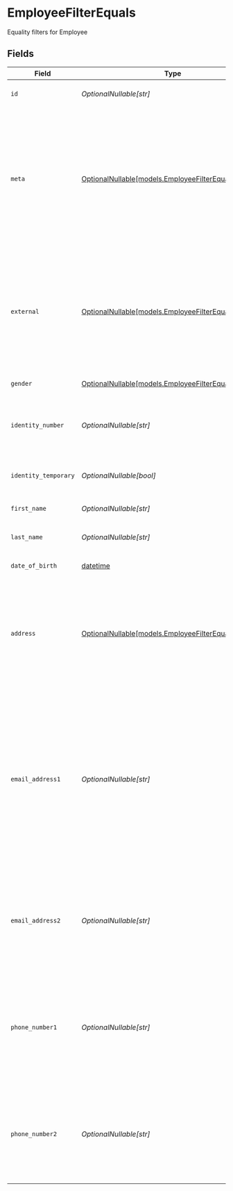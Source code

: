# EmployeeFilterEquals

Equality filters for Employee


## Fields

| Field                                                                                                                                                                                                                                                   | Type                                                                                                                                                                                                                                                    | Required                                                                                                                                                                                                                                                | Description                                                                                                                                                                                                                                             | Example                                                                                                                                                                                                                                                 |
| ------------------------------------------------------------------------------------------------------------------------------------------------------------------------------------------------------------------------------------------------------- | ------------------------------------------------------------------------------------------------------------------------------------------------------------------------------------------------------------------------------------------------------- | ------------------------------------------------------------------------------------------------------------------------------------------------------------------------------------------------------------------------------------------------------- | ------------------------------------------------------------------------------------------------------------------------------------------------------------------------------------------------------------------------------------------------------- | ------------------------------------------------------------------------------------------------------------------------------------------------------------------------------------------------------------------------------------------------------- |
| `id`                                                                                                                                                                                                                                                    | *OptionalNullable[str]*                                                                                                                                                                                                                                 | :heavy_minus_sign:                                                                                                                                                                                                                                      | Unique identifier for the Employee                                                                                                                                                                                                                      | 123e4567-e89b-12d3-a456-426614174000                                                                                                                                                                                                                    |
| `meta`                                                                                                                                                                                                                                                  | [OptionalNullable[models.EmployeeFilterEqualsMeta]](../models/employeefilterequalsmeta.md)                                                                                                                                                              | :heavy_minus_sign:                                                                                                                                                                                                                                      | Metadata information for the Employee                                                                                                                                                                                                                   | {<br/>"createdAt": "2024-01-15T10:30:00Z",<br/>"createdBy": "123e4567-e89b-12d3-a456-426614174000",<br/>"updatedAt": "2024-01-15T10:30:00Z",<br/>"updatedBy": "123e4567-e89b-12d3-a456-426614174000"<br/>}                                              |
| `external`                                                                                                                                                                                                                                              | [OptionalNullable[models.EmployeeFilterEqualsExternal]](../models/employeefilterequalsexternal.md)                                                                                                                                                      | :heavy_minus_sign:                                                                                                                                                                                                                                      | External is a reusable object that can be used to store external information about the employee placement from another system, used for third-party integration tracking.                                                                               | {<br/>"sourceID": "example",<br/>"source": "example"<br/>}                                                                                                                                                                                              |
| `gender`                                                                                                                                                                                                                                                | [OptionalNullable[models.EmployeeFilterEqualsGender]](../models/employeefilterequalsgender.md)                                                                                                                                                          | :heavy_minus_sign:                                                                                                                                                                                                                                      | The gender of the employee                                                                                                                                                                                                                              |                                                                                                                                                                                                                                                         |
| `identity_number`                                                                                                                                                                                                                                       | *OptionalNullable[str]*                                                                                                                                                                                                                                 | :heavy_minus_sign:                                                                                                                                                                                                                                      | The identity number of the employee, must be unique within the organization.                                                                                                                                                                            | example                                                                                                                                                                                                                                                 |
| `identity_temporary`                                                                                                                                                                                                                                    | *OptionalNullable[bool]*                                                                                                                                                                                                                                | :heavy_minus_sign:                                                                                                                                                                                                                                      | If the identity number is temporary for the employee                                                                                                                                                                                                    | true                                                                                                                                                                                                                                                    |
| `first_name`                                                                                                                                                                                                                                            | *OptionalNullable[str]*                                                                                                                                                                                                                                 | :heavy_minus_sign:                                                                                                                                                                                                                                      | The first name of the employee                                                                                                                                                                                                                          | example                                                                                                                                                                                                                                                 |
| `last_name`                                                                                                                                                                                                                                             | *OptionalNullable[str]*                                                                                                                                                                                                                                 | :heavy_minus_sign:                                                                                                                                                                                                                                      | The last name of the employee                                                                                                                                                                                                                           | example                                                                                                                                                                                                                                                 |
| `date_of_birth`                                                                                                                                                                                                                                         | [datetime](https://docs.python.org/3/library/datetime.html#datetime-objects)                                                                                                                                                                            | :heavy_minus_sign:                                                                                                                                                                                                                                      | The date of birth of the employee                                                                                                                                                                                                                       | 2024-01-15                                                                                                                                                                                                                                              |
| `address`                                                                                                                                                                                                                                               | [OptionalNullable[models.EmployeeFilterEqualsAddress]](../models/employeefilterequalsaddress.md)                                                                                                                                                        | :heavy_minus_sign:                                                                                                                                                                                                                                      | The address of the employee                                                                                                                                                                                                                             | {<br/>"postalAddress": "example",<br/>"postalCode": "example",<br/>"postalCity": "example",<br/>"countryCode": "example",<br/>"municipalityCode": "example"<br/>}                                                                                       |
| `email_address1`                                                                                                                                                                                                                                        | *OptionalNullable[str]*                                                                                                                                                                                                                                 | :heavy_minus_sign:                                                                                                                                                                                                                                      | The primary email address of the employee, will be used for communication with the employee from the system and must be unique within the organization.<br/>Can be used to login to the system if password-authentication is enabled for the organization.<br/> | example                                                                                                                                                                                                                                                 |
| `email_address2`                                                                                                                                                                                                                                        | *OptionalNullable[str]*                                                                                                                                                                                                                                 | :heavy_minus_sign:                                                                                                                                                                                                                                      | The secondary email address of the employee, will not be used within the system, but will be displayed for contact information.                                                                                                                         | example                                                                                                                                                                                                                                                 |
| `phone_number1`                                                                                                                                                                                                                                         | *OptionalNullable[str]*                                                                                                                                                                                                                                 | :heavy_minus_sign:                                                                                                                                                                                                                                      | The primary phone number of the employee, will be used for communication with the employee from the system and must be unique within the organization.                                                                                                  | example                                                                                                                                                                                                                                                 |
| `phone_number2`                                                                                                                                                                                                                                         | *OptionalNullable[str]*                                                                                                                                                                                                                                 | :heavy_minus_sign:                                                                                                                                                                                                                                      | The secondary phone number of the employee, will not be used within the system, but will be displayed for contact information.                                                                                                                          | example                                                                                                                                                                                                                                                 |